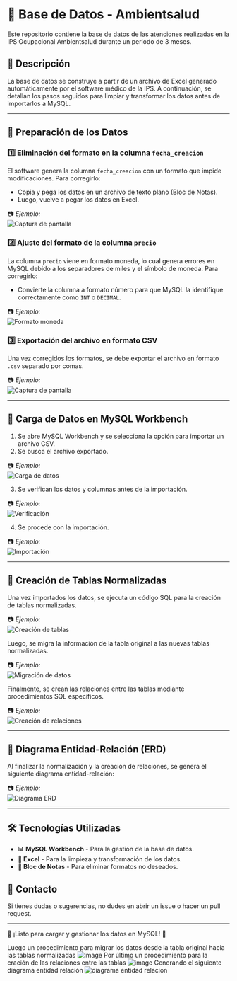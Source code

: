# 📌 Base de Datos - Ambientsalud

Este repositorio contiene la base de datos de las atenciones realizadas en la IPS Ocupacional Ambientsalud durante un periodo de 3 meses.

## 📄 Descripción

La base de datos se construye a partir de un archivo de Excel generado automáticamente por el software médico de la IPS. A continuación, se detallan los pasos seguidos para limpiar y transformar los datos antes de importarlos a MySQL.

---

## 🔹 Preparación de los Datos

### 1️⃣ Eliminación del formato en la columna `fecha_creacion`

El software genera la columna `fecha_creacion` con un formato que impide modificaciones. Para corregirlo:
- Copia y pega los datos en un archivo de texto plano (Bloc de Notas).
- Luego, vuelve a pegar los datos en Excel.

📷 _Ejemplo:_  
![Captura de pantalla](https://github.com/user-attachments/assets/678d6293-19a6-4b36-93f7-8a21947f2be9)

### 2️⃣ Ajuste del formato de la columna `precio`

La columna `precio` viene en formato moneda, lo cual genera errores en MySQL debido a los separadores de miles y el símbolo de moneda. Para corregirlo:
- Convierte la columna a formato número para que MySQL la identifique correctamente como `INT` o `DECIMAL`.

📷 _Ejemplo:_  
![Formato moneda](https://github.com/user-attachments/assets/265291d0-8d28-4abe-a723-3596a9b54ffd)

### 3️⃣ Exportación del archivo en formato CSV

Una vez corregidos los formatos, se debe exportar el archivo en formato `.csv` separado por comas.

📷 _Ejemplo:_  
![Captura de pantalla](https://github.com/user-attachments/assets/25409b7f-cb15-4580-96e9-7f06ca0af480)

---

## 🔹 Carga de Datos en MySQL Workbench

1. Se abre MySQL Workbench y se selecciona la opción para importar un archivo CSV.
2. Se busca el archivo exportado.

📷 _Ejemplo:_  
![Carga de datos](https://github.com/user-attachments/assets/577a6b4e-1758-463a-bf7b-a844a6a98df8)

3. Se verifican los datos y columnas antes de la importación.

📷 _Ejemplo:_  
![Verificación](https://github.com/user-attachments/assets/49b2a254-8a5a-43d4-be29-faea7b41b4a3)

4. Se procede con la importación.

📷 _Ejemplo:_  
![Importación](https://github.com/user-attachments/assets/6ecc9f26-18d9-4922-b864-12ebe9da358d)

---

## 🔹 Creación de Tablas Normalizadas

Una vez importados los datos, se ejecuta un código SQL para la creación de tablas normalizadas.

📷 _Ejemplo:_  
![Creación de tablas](https://github.com/user-attachments/assets/f714cb56-0753-442f-9ef3-6115e83dfa1f)

Luego, se migra la información de la tabla original a las nuevas tablas normalizadas.

📷 _Ejemplo:_  
![Migración de datos](https://github.com/user-attachments/assets/369107a5-fa96-4987-bc34-f35035ba029e)

Finalmente, se crean las relaciones entre las tablas mediante procedimientos SQL específicos.

📷 _Ejemplo:_  
![Creación de relaciones](https://github.com/user-attachments/assets/bea05e56-9f66-4f30-85b8-d71585eca067)

---

## 🔹 Diagrama Entidad-Relación (ERD)

Al finalizar la normalización y la creación de relaciones, se genera el siguiente diagrama entidad-relación:

📷 _Ejemplo:_  
![Diagrama ERD](https://github.com/user-attachments/assets/38c9f2d8-4666-4fd1-ad50-8402afa6ba35)

---

## 🛠 Tecnologías Utilizadas

- **📊 MySQL Workbench** - Para la gestión de la base de datos.
- **📑 Excel** - Para la limpieza y transformación de los datos.
- **📝 Bloc de Notas** - Para eliminar formatos no deseados.

## 📌 Contacto
Si tienes dudas o sugerencias, no dudes en abrir un issue o hacer un pull request.

---

🚀 ¡Listo para cargar y gestionar los datos en MySQL! 🎯


Luego un procedimiento para migrar los datos desde la tabla original hacia las tablas normalizadas
![image](https://github.com/user-attachments/assets/369107a5-fa96-4987-bc34-f35035ba029e)
Por último un procedimiento para la cración de las relaciones entre las tablas
![image](https://github.com/user-attachments/assets/bea05e56-9f66-4f30-85b8-d71585eca067)
Generando el siguiente diagrama entidad relación
![diagrama entidad relacion](https://github.com/user-attachments/assets/38c9f2d8-4666-4fd1-ad50-8402afa6ba35)
